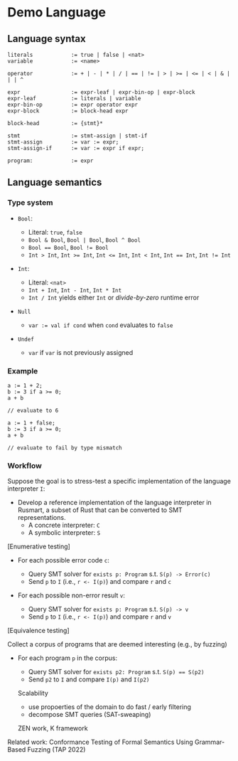# Demo Language

## Language syntax

```ebnf
literals            := true | false | <nat>
variable            := <name>

operator            := + | - | * | / | == | != | > | >= | <= | < | & | | | ^

expr                := expr-leaf | expr-bin-op | expr-block
expr-leaf           := literals | variable
expr-bin-op         := expr operator expr
expr-block          := block-head expr

block-head          := {stmt}*

stmt                := stmt-assign | stmt-if
stmt-assign         := var := expr;
stmt-assign-if      := var := expr if expr;

program:            := expr
```

## Language semantics

### Type system

- `Bool`:
    - Literal: `true`, `false`
    - `Bool & Bool`, `Bool | Bool`, `Bool ^ Bool`
    - `Bool == Bool`, `Bool != Bool`
    - `Int > Int`, `Int >= Int`, `Int <= Int`, `Int < Int`, `Int == Int`, `Int != Int`

- `Int`:
    - Literal: `<nat>`
    - `Int + Int`, `Int - Int`, `Int * Int`
    - `Int / Int` yields either `Int` or *divide-by-zero* runtime error

- `Null`
    - `var := val if cond` when `cond` evaluates to `false`

- `Undef`
    - `var` if `var` is not previously assigned

### Example

```rego
a := 1 + 2;
b := 3 if a >= 0;
a + b

// evaluate to 6
```

```rego
a := 1 + false;
b := 3 if a >= 0;
a + b

// evaluate to fail by type mismatch
```

### Workflow

Suppose the goal is to stress-test a specific implementation of the language
interpreter `I`:

- Develop a reference implementation of the language interpreter in Rusmart,
  a subset of Rust that can be converted to SMT representations.
    - A concrete interpreter: `C`
    - A symbolic interpreter: `S`

[Enumerative testing]

- For each possible error code `c`:
    - Query SMT solver for `exists p: Program` s.t. `S(p) -> Error(c)`
    - Send `p` to `I` (i.e., `r <- I(p)`) and compare `r` and `c`

- For each possible non-error result `v`:
    - Query SMT solver for `exists p: Program` s.t. `S(p) -> v`
    - Send `p` to `I` (i.e., `r <- I(p)`) and compare `r` and `v`

[Equivalence testing]

Collect a corpus of programs that are deemed interesting (e.g., by fuzzing)

- For each program `p` in the corpus:
    - Query SMT solver for `exists p2: Program` s.t. `S(p) == S(p2)`
    - Send `p2` to `I` and compare `I(p)` and `I(p2)`

  Scalability
    - use propoerties of the domain to do fast / early filtering
    - decompose SMT queries (SAT-sweaping)

  ZEN work, K framework

Related work: Conformance Testing of Formal Semantics Using Grammar-Based Fuzzing (TAP 2022)